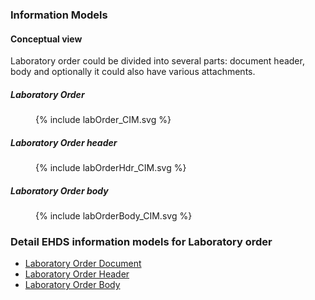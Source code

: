 ### Information Models

#### Conceptual view

Laboratory order could be divided into several parts: document header, body and optionally it could also have various attachments.

##### Laboratory Order

<figure>
  {% include labOrder_CIM.svg %}
</figure>

##### Laboratory Order header

<figure>
  {% include labOrderHdr_CIM.svg %}
</figure>

##### Laboratory Order body

<figure>
  {% include labOrderBody_CIM.svg %}
</figure>

### Detail EHDS information models for Laboratory order

- [Laboratory Order Document](StructureDefinition-EHDSLaboratoryOrder.html)
- [Laboratory Order Header](StructureDefinition-EHDSLaboratoryOrderHeader.html)
- [Laboratory Order Body](StructureDefinition-EHDSLaboratoryOrderBody.html)
